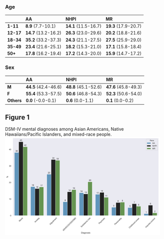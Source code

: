 ### Age
|       | AA                   | NHPI                 | **M**R                   |
|:------|:---------------------|:---------------------|:---------------------|
| **1-11**  | **8.9** (7.7-10.1)   | **14.1** (11.5-16.7) | **19.3** (17.9-20.7) |
| **12-17** | **14.7** (13.2-16.2) | **26.3** (23.0-29.6) | **20.2** (18.8-21.6) |
| **18-34** | **35.2** (33.2-37.3) | **24.3** (21.1-27.5) | **27.5** (25.9-29.0) |
| **35-49** | **23.4** (21.6-25.1) | **18.2** (15.3-21.0) | **17.1** (15.8-18.4) |
| **50+**   | **17.8** (16.2-19.4) | **17.2** (14.3-20.0) | **15.9** (14.7-17.2) |

### Sex 
|        | AA                   | NHPI                 | **M**R                   |
|:-------|:---------------------|:---------------------|:---------------------|
| **M**      | **44.5** (42.4-46.6) | **48.8** (45.1-52.6) | **47.6** (45.8-49.3) |
| **F**      | **55.4** (53.3-57.5) | **50.6** (46.8-54.3) | **52.3** (50.6-54.0) |
| **Others** | **0.0** (-0.0-0.1)   | **0.6** (0.0-1.1)    | **0.1** (0.0-0.2)    |
## Figure 1 
DSM-IV mental diagnoses among Asian Americans, Native Hawaiians/Pacific Islanders, and mixed-race people.                                      
![image](figure1.png)
